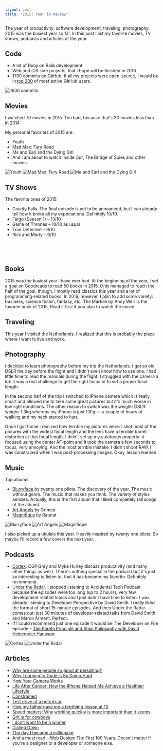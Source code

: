 ```yaml
---
layout: post
title: "2015: Year in Review"
---
```


The year of productivity: software development, traveling, photography. 2015 was the busiest year so far. In this post I list my favorite movies, TV shows, podcasts and articles of the year.

## Code

- A lot of Ruby on Rails development
- Web and iOS side projects, that I hope will be finished in 2016
- 1700 commits on GitHub. If all my projects were open-source, I would be in [top 200](http://git.io/top) of most active GitHub users.

![1600 commits](/images/2015/year-in-review/a-year-of-contributions.png)

## Movies

I watched 70 movies in 2015. Too bad, because that's 30 movies less than in 2014.

My personal favorites of 2015 are:

- Youth
- Mad Max: Fury Road
- Me and Earl and the Dying Girl
- And I am about to watch Inside Out, The Bridge of Spies and other movies.

<p class="img-inline img-inline-sm">
  <img src="/images/2015/year-in-review/youth.jpg" alt="Youth">
  <img src="/images/2015/year-in-review/mad-max-fury-road.jpg" alt="Mad Max: Fury Road">
  <img src="/images/2015/year-in-review/me-and-earl-and-the-dying-girl.jpg" alt="Me and Earl and the Dying Girl">
</p>

## TV Shows

The favorite ones of 2015:

- Gravity Falls. The final episode is yet to be announced, but I can already tell how it broke all my expectations. Definitely 10/10.
- Fargo (Season 1) – 10/10
- Game of Thrones – 10/10 as usual
- True Detective – 9/10
- Rick and Morty – 9/10

<p class="img-inline img-inline-sm">
  <img src="/images/2015/year-in-review/fargo.jpg" alt="">
  <img src="/images/2015/year-in-review/game-of-thrones.jpg" alt="">
  <img src="/images/2015/year-in-review/true-detective.jpg" alt="">
</p>

<p class="img-inline img-inline-sm">
  <img src="/images/2015/year-in-review/gravity-falls.jpg" alt="">
  <img src="/images/2015/year-in-review/rick-and-morty.jpg" alt="">
</p>

## Books

2015 was the busiest year I have ever had. At the beginning of the year, I set a goal on Goodreads to read 50 books in 2015. Only managed to reach the half of the goal, though. I mostly read classics this year and a lot of programming-related books. In 2016, however, I plan to add some variety: business, science fiction, fantasy, etc. The Martian by Andy Weir is the favorite book of 2015. Read it first if you plan to watch the movie.

## Traveling

This year I visited the Netherlands. I realized that this is probably the place where I want to live and work.

## Photography

I decided to learn photography before my trip the Netherlands. I got an old DSLR the day before the flight and I didn't even know how to use one. I had little time to read the manuals during the flight. I struggled with the camera a lot: it was a real challenge to get the right focus or to set a proper focal length.

In the second half of the trip I switched to iPhone camera which is really smart and allowed me to take some great pictures but it's much worse in low light conditions. The other reason to switch was the weight: DSLR weighs 1.3kg whereas my iPhone is just 100g — a couple of hours of walking and my neck started to hurt.

Once I got home I realized how terrible my pictures were: I shot most of the pictures with the widest focal length and the lens have a terrible barrel distortion at that focal length. I didn't set up my autofocus properly: it focused using the center AF-point and it took the camera a few seconds to focus, very annoying. And the most terrible mistake: I didn't shoot RAW. I was constrained when I was post-processing images. Okay, lesson learned.

## Music

Top albums:

- [Blurryface](https://geo.itunes.apple.com/us/album/blurryface/id974485462?mt=1&app=music) by twenty one pilots. The discovery of the year. The music without genre. The music that makes you think. The variety of styles amazes. Actually, this is the first album that I liked completely (all songs of the album).
- [Art Angels](https://geo.itunes.apple.com/us/album/art-angels/id1051022913?mt=1&app=music) by Grimes
- [Magnifique](https://geo.itunes.apple.com/us/album/magnifique/id993145373?mt=1&app=music) by Ratatat

<p class="img-inline img-inline-md">
  <img src="/images/2015/year-in-review/blurryface.jpg" alt="Blurryface">
  <img src="/images/2015/year-in-review/art-angels.jpg" alt="Art Angels">
  <img src="/images/2015/year-in-review/magnifique.jpg" alt="Magnifique">
</p>

I also picked up a ukulele this year. Heavily inspired by twenty one pilots. So maybe I'll record a few covers the next year.

## Podcasts

- [Cortex](https://www.relay.fm/cortex). CGP Grey and Myke Hurley discuss productivity (and many other things as well). There's nothing special in the podcast but it's just so interesting to listen to, that it has become my favorite. Definitely recommend.
- [Under the Radar](https://www.relay.fm/radar). I stopped listening to Accidental Tech Podcast because the episodes were too long (up to 2 hours), very few development related topics and I just didn't have time to listen. I was already listening to Developer Perspective by David Smith: I really liked the format of short 15-minute episodes. And then Under the Radar comes out: just 30 minutes of developer-related talks from David Smith and Marco Arment. Perfect.
- If I could recommend just one episode it would be The Developer on Fire episode – [The Pareto Principle and Stoic Philosophy with David Heinemeier Hansson](http://developeronfire.com/Podcast/Episodes/david-heinemeier-hansson-the-pareto-principle-and-stoic-philosophy).

<p class="img-inline img-inline-lg">
  <img src="/images/2015/year-in-review/cortex.jpg" alt="Cortex">
  <img src="/images/2015/year-in-review/under-the-radar.jpg" alt="Under the Radar">
</p>

## Articles

- [Why are some people so good at persisting?](https://signalvnoise.com/posts/3819-why-are-some-people-so-good-at-persisting)
- [Why Learning to Code is So Damn Hard](http://www.vikingcodeschool.com/posts/why-learning-to-code-is-so-damn-hard)
- [How Your Camera Works](https://www.objc.io/issues/21-camera-and-photos/how-your-camera-works/)
- [Life After Cancer: How the iPhone Helped Me Achieve a Healthier Lifestyle](https://www.macstories.net/stories/life-after-cancer-how-the-iphone-helped-me-achieve-a-healthier-lifestyle/)
- [Constrained](https://signalvnoise.com/posts/3870-constrained)
- [Test drive of a petrol car](http://teslaclubsweden.se/test-drive-of-a-petrol-car/)
- [How my father gave me a terrifying lesson at 10](http://www.bbc.com/news/magazine-32961309)
- [Speed matters: Why working quickly is more important than it seems](http://jsomers.net/blog/speed-matters)
- [Grit is for cowboys](https://signalvnoise.com/posts/3924-grit-is-for-cowboys)
- [I don’t want to be a winner](https://signalvnoise.com/posts/3977-i-dont-want-to-be-a-winner)
- [Dialing Down](http://www.cgpgrey.com/blog/dialing-down)
- [The day I became a millionaire](https://m.signalvnoise.com/the-day-i-became-a-millionaire-55d7dc4d8293)
- And a must read – [Web Design: The First 100 Years](http://idlewords.com/talks/web_design_first_100_years.htm). Doesn't matter if you're a designer or a developer or someone else.
